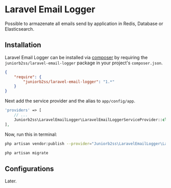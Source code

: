 # Laravel Email Logger

Possible to armazenate all emails send by application in Redis, Database or Elasticsearch.

## Installation

Laravel Email Logger can be installed via [composer](http://getcomposer.org) by requiring the `juniorb2ss/laravel-email-logger` package in your project's `composer.json`.

```json
{
    "require": {
        "juniorb2ss/laravel-email-logger": "1.*"
    }
}
```

Next add the service provider and the alias to `app/config/app`.

```php
'providers' => [
    // ...
    Juniorb2ss\LaravelEmailLogger\LaravelEmailLoggerServiceProvider::class,
],
```


Now, run this in terminal:

```bash
php artisan vendor:publish --provider="Juniorb2ss\LaravelEmailLogger\LaravelEmailLoggerServiceProvider" --tag="migrations"

php artisan migrate
```

## Configurations

Later.
